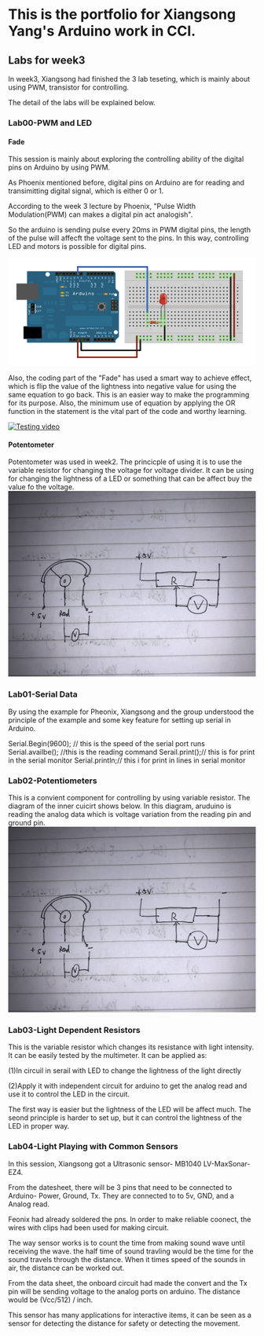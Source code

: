 # This is the portfolio for Xiangsong Yang's Arduino work in CCI.

## Labs for week3

In week3, Xiangsong had finished the 3 lab teseting, which is mainly about using PWM, transistor for controlling.

The detail of the labs will be explained below.

### Lab00-PWM and LED 
#### Fade

This session is mainly about exploring the controlling ability of the digital pins on Arduino by using PWM. 

As Phoenix mentioned before, digital pins on Arduino are for reading and transimitting digital signal, which is either 0 or 1. 

According to the week 3 lecture by Phoenix, "Pulse Width Modulation(PWM) can makes a digital pin act analogish". 

So the arduino is sending pulse every 20ms in PWM digital pins, the length of the pulse will affecft the voltage sent to the pins. In this way, controlling LED and motors is possible for digital pins.

![alt text](https://github.com/xiangsong-yang/Arduino-for-CCI/blob/master/Week03/image/simplefade_bb.png?raw=true)

Also, the coding part of the "Fade" has used a smart way to achieve effect, which is flip the value of the lightness into negative value for using the same equation to go back. This is an easier way to make the programming for its purpose. Also, the minimum use of equation by applying the OR function in the statement is the vital part of the code and worthy learning.

<a href="https://youtu.be/kmYKmtS6u_I" target="_blank"><img 
alt="Testing video" /></a>

#### Potentometer

Potentometer was used in week2. The princicple of using it is to use the variable resistor for changing the voltage for voltage divider. It can be using for changing the lightness of a LED or something that can be affect buy the value fo the voltage.
![alt text](https://github.com/xiangsong-yang/Arduino-for-CCI/blob/master/images/knob.JPG?raw=true)

### Lab01-Serial Data
By using the example for Pheonix, Xiangsong and the group understood the principle of the example and some key feature for setting up serial in Arduino.

Serial.Begin(9600); // this is the speed of the serial port runs
Serial.availbe(); //this is the reading command
Serail.print();// this is for print in the serial monitor
Serial.println;// this i for print in lines in serial monitor

### Lab02-Potentiometers
This is a convient component for controlling by using variable resistor. The diagram of the inner cuicirt shows below. In this diagram, aruduino is reading the analog data which is voltage variation from the reading pin and ground pin.
![alt text](https://github.com/xiangsong-yang/Arduino-for-CCI/blob/master/images/knob.JPG?raw=true)

### Lab03-Light Dependent Resistors

This is the variable resistor which changes its resistance with light intensity. It can be easily tested by the multimeter. It can be applied as:

(1)In circuil in serail with LED to change the lightness of the light directly 

(2)Apply it with independent circuit for arduino to get the analog read and use it to control the LED in the circuit. 

The first way is easier but the lightness of the LED will be affect much. The seond principle is harder to set up, but it can control the lightness of the LED in proper way.


### Lab04-Light Playing with Common Sensors

In this session, Xiangsong got a Ultrasonic sensor- MB1040 LV-MaxSonar-EZ4. 

From the datesheet, there will be 3 pins that need to be connected to Arduino- Power, Ground, Tx. They are connected to to 5v, GND, and a Analog read.

Feonix had already soldered the pns. In order to make reliable coonect, the wires with clips had been used for making circuit.

The way sensor works is to count the time from making sound wave until receiving the wave. the half time of sound travling would be the time for the sound travels through the distance. When it times speed of the sounds in air, the distance can be worked out.

From the data sheet, the onboard circuit had made the convert and the Tx pin will be sending voltage to the analog ports on arduino. The distance would be (Vcc/512) / inch.

This sensor has many applications for interactive items, it can be seen as a sensor for detecting the distance for safety or detecting the movement.



